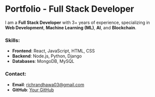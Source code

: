 # Portfolio - Full Stack Developer

I am a **Full Stack Developer** with 3+ years of experience, specializing in **Web Development**, **Machine Learning (ML)**, **AI**, and **Blockchain**.

### Skills:

- **Frontend**: React, JavaScript, HTML, CSS
- **Backend**: Node.js, Python, Django
- **Databases**: MongoDB, MySQL

### Contact:

- **Email**: richrandhawa03@gmail.com
- **GitHub**: [Your GitHub](https://github.com/KARAN-RANDHAWA27)
